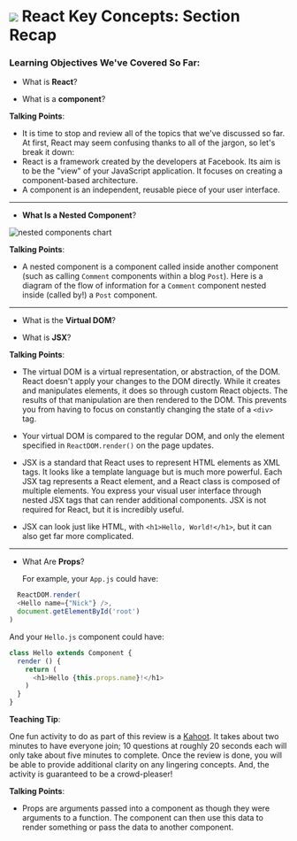 # ![](https://ga-dash.s3.amazonaws.com/production/assets/logo-9f88ae6c9c3871690e33280fcf557f33.png) React Key Concepts: Section Recap


### Learning Objectives We've Covered So Far:

* What is **React**?
  
* What is a **component**?

<aside class="notes">

**Talking Points**:

- It is time to stop and review all of the topics that we've discussed so far. At first, React may seem confusing thanks to all of the jargon, so let's break it down:
- React is a framework created by the developers at Facebook. Its aim is to be the "view" of your JavaScript application. It focuses on creating a component-based architecture.
- A component is an independent, reusable piece of your user interface.

</aside>

---

* **What Is a Nested Component**?


![nested components chart](https://ga-instruction.s3.amazonaws.com/json/REACT/assets/unit1/nested_components_chart.jpg)

<aside class="notes">

**Talking Points**:

- A nested component is a component called inside another component (such as calling `Comment` components within a blog `Post`). Here is a diagram of the flow of information for a `Comment` component nested inside (called by!) a `Post` component.

</aside>

---

* What is the **Virtual DOM**?
  
* What is **JSX**?
  


<aside class="notes">

**Talking Points**:

- The virtual DOM is a virtual representation, or abstraction, of the DOM. React doesn't apply your changes to the DOM directly. While it creates and manipulates elements, it does so through custom React objects. The results of that manipulation are then rendered to the DOM. This prevents you from having to focus on constantly changing the state of a `<div>` tag.

- Your virtual DOM is compared to the regular DOM, and only the element specified in `ReactDOM.render()` on the page updates.

- JSX is a standard that React uses to represent HTML elements as XML tags. It looks like a template language but is much more powerful. Each JSX tag represents a React element, and a React class is composed of multiple elements. You express your visual user interface through nested JSX tags that can render additional components. JSX is not required for React, but it is incredibly useful.

- JSX can look just like HTML, with `<h1>Hello, World!</h1>`, but it can also get far more complicated.

</aside>

---

* What Are **Props**?
  
  
  For example, your `App.js` could have:

```js
  ReactDOM.render(
  <Hello name={"Nick"} />,
  document.getElementById('root')
)
```

And your `Hello.js` component could have:

```js
class Hello extends Component {
  render () {
    return (
      <h1>Hello {this.props.name}!</h1>
    )
  }
}
```


**Teaching Tip**:

One fun activity to do as part of this review is a [Kahoot](https://create.kahoot.it/details/react-1-17/dc18ba75-295e-4aee-a989-7e4c945ca66a). It takes about two minutes to have everyone join; 10 questions at roughly 20 seconds each will only take about five minutes to complete. Once the review is done, you will be able to provide additional clarity on any lingering concepts. And, the activity is guaranteed to be a crowd-pleaser!

<aside class="notes">

**Talking Points**:

- Props are arguments passed into a component as though they were arguments to a function. The component can then use this data to render something or pass the data to another component. 

